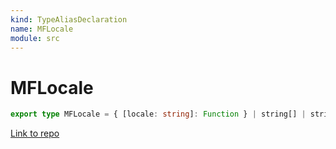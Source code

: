 ```yaml
---
kind: TypeAliasDeclaration
name: MFLocale
module: src
---
```


# MFLocale

```ts
export type MFLocale = { [locale: string]: Function } | string[] | string;
```

[Link to repo](https://github.com/ngneat/transloco/blob/master/projects/ngneat/transloco-messageformat/src/lib/messageformat.config.ts#L9-L9)
